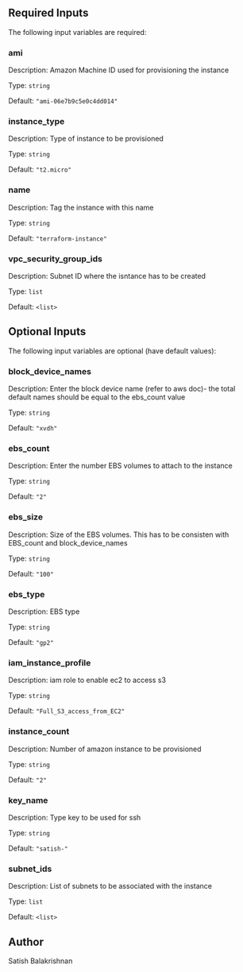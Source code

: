 ## Required Inputs

The following input variables are required:

### ami

Description: Amazon Machine ID used for provisioning the instance

Type: `string`

Default: `"ami-06e7b9c5e0c4dd014"`

### instance\_type

Description: Type of instance to be provisioned

Type: `string`

Default: `"t2.micro"`

### name

Description: Tag the instance with this name

Type: `string`

Default: `"terraform-instance"`

### vpc\_security\_group\_ids

Description: Subnet ID where the isntance has to be created

Type: `list`

Default: `<list>`

## Optional Inputs

The following input variables are optional (have default values):


### block\_device\_names

Description: Enter the block device name (refer to aws doc)- the total default names should be equal to the ebs_count value

Type: `string`

Default: `"xvdh"`

### ebs\_count

Description: Enter the number EBS volumes to attach to the instance

Type: `string`

Default: `"2"`

### ebs\_size

Description: Size of the EBS volumes. This has to be consisten with EBS_count and block_device_names

Type: `string`

Default: `"100"`

### ebs\_type

Description: EBS type

Type: `string`

Default: `"gp2"`

### iam\_instance\_profile

Description: iam role to enable ec2 to access s3

Type: `string`

Default: `"Full_S3_access_from_EC2"`

### instance\_count

Description: Number of amazon instance to be provisioned

Type: `string`

Default: `"2"`


### key\_name

Description: Type key to be used for ssh

Type: `string`

Default: `"satish-"`

### subnet\_ids

Description: List of subnets to be associated with the instance

Type: `list`

Default: `<list>`



## Author

Satish Balakrishnan 